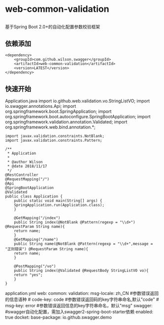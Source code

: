 # web-common-validation

## 
基于Spring Boot 2.0+的自动化配置参数校验框架

## 依赖添加
	<dependency>
	    <groupId>com.github.wilson.swagger</groupId>
	    <artifactId>web-common-validation</artifactId>
	    <version>LATEST</version>
	</dependency>

## 快速开始
Application.java
	import io.github.web.validation.vo.StringListVO;
	import io.swagger.annotations.Api;
	import org.springframework.boot.SpringApplication;
	import org.springframework.boot.autoconfigure.SpringBootApplication;
	import org.springframework.validation.annotation.Validated;
	import org.springframework.web.bind.annotation.*;

	import javax.validation.constraints.NotBlank;
	import javax.validation.constraints.Pattern;

	/**
	 * Application
	 *
	 * @author Wilson
	 * @date 2018/11/17
	 */
	@RestController
	@RequestMapping("/")
	@Api
	@SpringBootApplication
	@Validated
	public class Application {
	    public static void main(String[] args) {
		SpringApplication.run(Application.class);
	    }

	    @GetMapping("/index")
	    public String index(@NotBlank @Pattern(regexp = "\\d+") @RequestParam String name){
		return name;
	    }
	    @GetMapping("/name")
	    public String name(@NotBlank @Pattern(regexp = "\\d+",message = "正则错误") @RequestParam String name){
		return name;
	    }

	    @PostMapping("/vo")
	    public String index(@Validated @RequestBody StringListVO vo){
		return "yes";
	    }
	}

application.yml
	web:
	  common:
	    validation:
	      msg-locale: zh_CN  #参数错误返回的信息语种
	    #  code-key: code     #参数错误返回码的key字符串命名,默认"code"
	    #  msg-key: error     #参数错误返回信息的key字符串命名，默认"msg"
	swagger: #swagger自动化配置，需加入swagger2-spring-boot-starter依赖
	  enabled: true
	  docket:
	    base-package: io.github.swagger.demo
